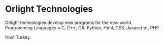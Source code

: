 
# Orlight Technologies

Orlight technologies develop new programs for the new world.
Programming Languages = C, C++, C#, Python, Html, CSS, Javascript, PHP

from Turkey.
